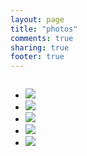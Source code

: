 ```yaml
---
layout: page
title: "photos"
comments: true
sharing: true
footer: true
---
```


<div id='photo-container' class="large-12 columns">
<ul class="large-block-grid-8 small-block-grid-3">
<li>
<a class='th th-custom' href="http://www.flickr.com/photos/nxqd/8646540196/in/set-72157633233992011" target="_blank">
<img class="lazy" src="http://i.imgur.com/jEBPvvn.jpg">
</a>
</li>
<li>
<a class='th th-custom' href="http://www.flickr.com/photos/nxqd/sets/72157633522156599/" target="_blank">
<img class="lazy" src="http://farm9.staticflickr.com/8551/8759152116_78020a31fb.jpg">
</a>
</li>
<li>
<a class='th th-custom' href="http://www.flickr.com/photos/nxqd/sets/72157633522156599/" target="_blank">
<img class="lazy" src="http://i.imgur.com/4CRnhEs.jpg">
</a>
</li>
<li>
<a class='th th-custom' href="http://www.flickr.com/photos/nxqd/8646543510/in/set-72157633233992011" target="_blank">
<img class="lazy" src="http://farm9.staticflickr.com/8100/8646543510_d483fcc1ec.jpg">
</a>
</li>
<li>
<a class='th th-custom' href="http://www.flickr.com/photos/nxqd/8668323869/in/set-72157633293372867" target="_blank">
<img class="lazy" src="http://farm9.staticflickr.com/8402/8668323869_aa22eb9e1e_c.jpg">
</a>
</li>
</ul>
</div>
